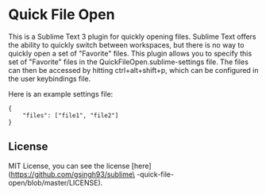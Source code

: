 Quick File Open
===============

This is a Sublime Text 3 plugin for quickly opening files. Sublime Text offers
the ability to quickly switch between workspaces, but there is no way to quickly
open a set of "Favorite" files. This plugin allows you to specify this set of
"Favorite" files in the QuickFileOpen.sublime-settings file. The files can then
be accessed by hitting ctrl+alt+shift+p, which can be configured in the user
keybindings file.

Here is an example settings file:

```
{
    "files": ["file1", "file2"]
}
```

License
-------

MIT License, you can see the license [here](https://github.com/gsingh93/sublime\
-quick-file-open/blob/master/LICENSE).
